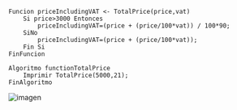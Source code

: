 ```
Funcion priceIncludingVAT <- TotalPrice(price,vat)
	Si price>3000 Entonces
		priceIncludingVAT=(price + (price/100*vat)) / 100*90;
	SiNo
		priceIncludingVAT=(price + (price/100*vat));
	Fin Si
FinFuncion

Algoritmo functionTotalPrice
	Imprimir TotalPrice(5000,21);
FinAlgoritmo
```
![imagen](https://user-images.githubusercontent.com/116420679/210444283-fce3e5ae-cec7-400c-948e-d2dac0355e30.png)

